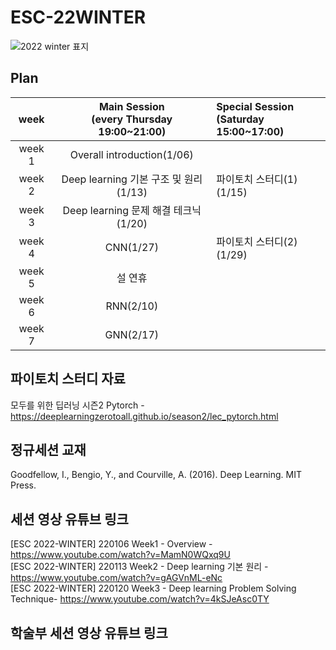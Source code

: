 # ESC-22WINTER
![2022 winter 표지](https://user-images.githubusercontent.com/56993675/147876805-2bcaf810-2f2c-470d-89be-0051e1e5e4a2.png)

## Plan

|week|Main Session<br>(every Thursday 19:00~21:00)|Special Session<br>(Saturday 15:00~17:00)|
|:--:|:--------------------------:|:------------------------|
|week 1|Overall introduction(1/06)| |
|week 2|Deep learning 기본 구조 및 원리(1/13)| 파이토치 스터디(1)(1/15) |
|week 3|Deep learning 문제 해결 테크닉(1/20)| |
|week 4|CNN(1/27)| 파이토치 스터디(2)(1/29)|
|week 5|설 연휴| |
|week 6|RNN(2/10)| |
|week 7|GNN(2/17)| |

## 파이토치 스터디 자료
모두를 위한 딥러닝 시즌2 Pytorch - https://deeplearningzerotoall.github.io/season2/lec_pytorch.html

## 정규세션 교재
Goodfellow, I., Bengio, Y., and Courville, A. (2016). Deep Learning. MIT Press.

## 세션 영상 유튜브 링크
[ESC 2022-WINTER] 220106 Week1 - Overview - https://www.youtube.com/watch?v=MamN0WQxq9U  \
[ESC 2022-WINTER] 220113 Week2 - Deep learning 기본 원리 - https://www.youtube.com/watch?v=gAGVnML-eNc \
[ESC 2022-WINTER] 220120 Week3 - Deep learning Problem Solving Technique- https://www.youtube.com/watch?v=4kSJeAsc0TY

## 학술부 세션 영상 유튜브 링크
